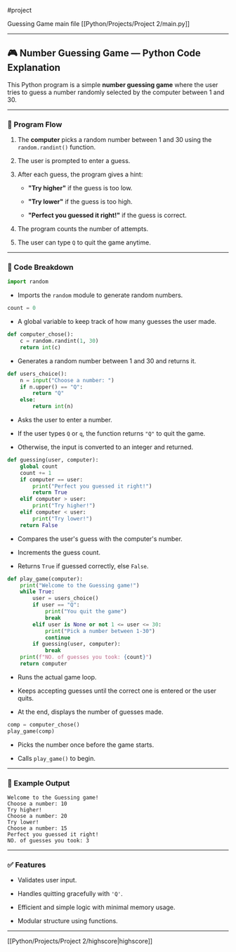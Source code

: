 #project

Guessing Game main file [[Python/Projects/Project 2/main.py]]


---

## 🎮 Number Guessing Game — Python Code Explanation

This Python program is a simple **number guessing game** where the user tries to guess a number randomly selected by the computer between 1 and 30.

---

### 🔁 Program Flow

1. The **computer** picks a random number between 1 and 30 using the `random.randint()` function.
    
2. The user is prompted to enter a guess.
    
3. After each guess, the program gives a hint:
    
    - **"Try higher"** if the guess is too low.
        
    - **"Try lower"** if the guess is too high.
        
    - **"Perfect you guessed it right!"** if the guess is correct.
        
4. The program counts the number of attempts.
    
5. The user can type `Q` to quit the game anytime.
    

---

### 🧠 Code Breakdown

```python
import random
```

- Imports the `random` module to generate random numbers.
    

```python
count = 0
```

- A global variable to keep track of how many guesses the user made.
    

```python
def computer_chose():
    c = random.randint(1, 30)
    return int(c)
```

- Generates a random number between 1 and 30 and returns it.
    

```python
def users_choice():
    n = input("Choose a number: ")
    if n.upper() == "Q":
        return "Q"
    else:
        return int(n)
```

- Asks the user to enter a number.
    
- If the user types `Q` or `q`, the function returns `"Q"` to quit the game.
    
- Otherwise, the input is converted to an integer and returned.
    

```python
def guessing(user, computer):
    global count
    count += 1
    if computer == user:
        print("Perfect you guessed it right!")
        return True
    elif computer > user:
        print("Try higher!")
    elif computer < user:
        print("Try lower!")
    return False
```

- Compares the user's guess with the computer's number.
    
- Increments the guess count.
    
- Returns `True` if guessed correctly, else `False`.
    

```python
def play_game(computer):
    print("Welcome to the Guessing game!")
    while True:
        user = users_choice()
        if user == "Q":
            print("You quit the game")
            break
        elif user is None or not 1 <= user <= 30:
            print("Pick a number between 1-30")
            continue
        if guessing(user, computer):
            break
    print(f"NO. of guesses you took: {count}")
    return computer
```

- Runs the actual game loop.
    
- Keeps accepting guesses until the correct one is entered or the user quits.
    
- At the end, displays the number of guesses made.
    

```python
comp = computer_chose()
play_game(comp)
```

- Picks the number once before the game starts.
    
- Calls `play_game()` to begin.
    

---

### 📝 Example Output

```
Welcome to the Guessing game!
Choose a number: 10
Try higher!
Choose a number: 20
Try lower!
Choose a number: 15
Perfect you guessed it right!
NO. of guesses you took: 3
```

---

### ✅ Features

- Validates user input.
    
- Handles quitting gracefully with `'Q'`.
    
- Efficient and simple logic with minimal memory usage.
    
- Modular structure using functions.
    

---

[[Python/Projects/Project 2/highscore|highscore]]
